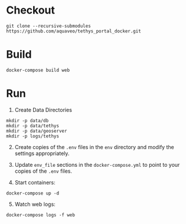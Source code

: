# Checkout

```
git clone --recursive-submodules https://github.com/aquaveo/tethys_portal_docker.git
```

# Build

```
docker-compose build web
```

# Run

1. Create Data Directories

```
mkdir -p data/db
mkdir -p data/tethys
mkdir -p data/geoserver
mkdir -p logs/tethys
```

2. Create copies of the `.env` files in the `env` directory and modify the settings appropriately.

3. Update `env_file` sections in the `docker-compose.yml` to point to your copies of the `.env` files.

4. Start containers:

```
docker-compose up -d
```

5. Watch web logs:

```
docker-compose logs -f web
```
